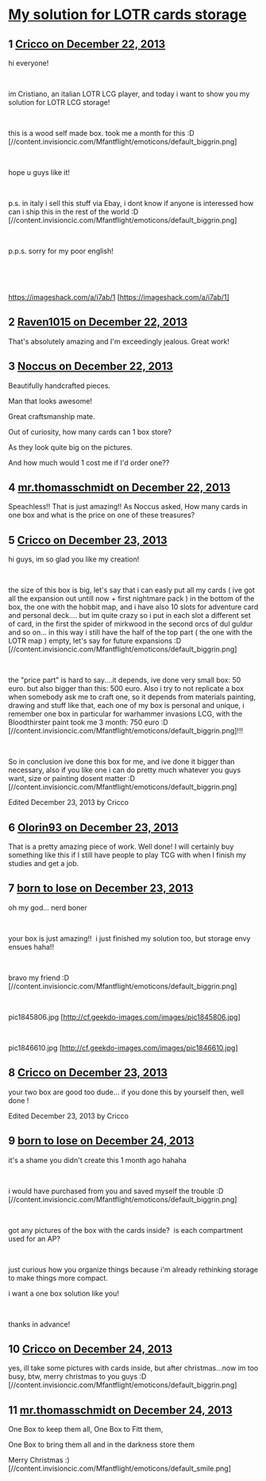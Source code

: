 # [My solution for LOTR cards storage](https://community.fantasyflightgames.com/topic/95568-my-solution-for-lotr-cards-storage/)

## 1 [Cricco on December 22, 2013](https://community.fantasyflightgames.com/topic/95568-my-solution-for-lotr-cards-storage/?do=findComment&comment=936527)

hi everyone!

 

im Cristiano, an italian LOTR LCG player, and today i want to show you my solution for LOTR LCG storage!

 

this is a wood self made box. took me a month for this :D [//content.invisioncic.com/Mfantflight/emoticons/default_biggrin.png]

 

hope u guys like it!

 

p.s. in italy i sell this stuff via Ebay, i dont know if anyone is interessed how can i ship this in the rest of the world :D [//content.invisioncic.com/Mfantflight/emoticons/default_biggrin.png]

 

p.p.s. sorry for my poor english!

 

 

https://imageshack.com/a/i7ab/1 [https://imageshack.com/a/i7ab/1]

## 2 [Raven1015 on December 22, 2013](https://community.fantasyflightgames.com/topic/95568-my-solution-for-lotr-cards-storage/?do=findComment&comment=936600)

That's absolutely amazing and I'm exceedingly jealous. Great work!

## 3 [Noccus on December 22, 2013](https://community.fantasyflightgames.com/topic/95568-my-solution-for-lotr-cards-storage/?do=findComment&comment=936633)

Beautifully handcrafted pieces.

Man that looks awesome!

Great craftsmanship mate.

Out of curiosity, how many cards can 1 box store?

As they look quite big on the pictures.

And how much would 1 cost me if I'd order one??

## 4 [mr.thomasschmidt on December 22, 2013](https://community.fantasyflightgames.com/topic/95568-my-solution-for-lotr-cards-storage/?do=findComment&comment=936705)

Speachless!! That is just amazing!! As Noccus asked, How many cards in one box and what is the price on one of these treasures?

## 5 [Cricco on December 23, 2013](https://community.fantasyflightgames.com/topic/95568-my-solution-for-lotr-cards-storage/?do=findComment&comment=936902)

hi guys, im so glad you like my creation!

 

the size of this box is big, let's say that i can easly put all my cards ( ive got all the expansion out untill now + first nightmare pack ) in the bottom of the box, the one with the hobbit map, and i have also 10 slots for adventure card and personal deck.... but im quite crazy so i put in each slot a different set of card, in the first the spider of mirkwood in the second orcs of dul guldur and so on... in this way i still have the half of the top part ( the one with the LOTR map ) empty, let's say for future expansions :D [//content.invisioncic.com/Mfantflight/emoticons/default_biggrin.png]

 

the "price part" is hard to say....it depends, ive done very small box: 50 euro. but also bigger than this: 500 euro. Also i try to not replicate a box when somebody ask me to craft one, so it depends from materials painting, drawing and stuff like that, each one of my box is personal and unique, i remember one box in particular for warhammer invasions LCG, with the Bloodthirster paint took me 3 month: 750 euro :D [//content.invisioncic.com/Mfantflight/emoticons/default_biggrin.png]!!!

 

So in conclusion ive done this box for me, and ive done it bigger than necessary, also if you like one i can do pretty much whatever you guys want, size or painting dosent matter :D [//content.invisioncic.com/Mfantflight/emoticons/default_biggrin.png]

Edited December 23, 2013 by Cricco

## 6 [Olorin93 on December 23, 2013](https://community.fantasyflightgames.com/topic/95568-my-solution-for-lotr-cards-storage/?do=findComment&comment=937103)

That is a pretty amazing piece of work. Well done! I will certainly buy something like this if I still have people to play TCG with when I finish my studies and get a job.

## 7 [born to lose on December 23, 2013](https://community.fantasyflightgames.com/topic/95568-my-solution-for-lotr-cards-storage/?do=findComment&comment=937339)

oh my god... nerd boner

 

your box is just amazing!!  i just finished my solution too, but storage envy ensues haha!!  

 

bravo my friend :D [//content.invisioncic.com/Mfantflight/emoticons/default_biggrin.png] 

 

pic1845806.jpg [http://cf.geekdo-images.com/images/pic1845806.jpg]

 

pic1846610.jpg [http://cf.geekdo-images.com/images/pic1846610.jpg]

## 8 [Cricco on December 23, 2013](https://community.fantasyflightgames.com/topic/95568-my-solution-for-lotr-cards-storage/?do=findComment&comment=937378)

your two box are good too dude... if you done this by yourself then, well done !

Edited December 23, 2013 by Cricco

## 9 [born to lose on December 24, 2013](https://community.fantasyflightgames.com/topic/95568-my-solution-for-lotr-cards-storage/?do=findComment&comment=937608)

it's a shame you didn't create this 1 month ago hahaha

 

i would have purchased from you and saved myself the trouble :D [//content.invisioncic.com/Mfantflight/emoticons/default_biggrin.png]

 

got any pictures of the box with the cards inside?  is each compartment used for an AP?

 

just curious how you organize things because i'm already rethinking storage to make things more compact.  

i want a one box solution like you!

 

thanks in advance!

## 10 [Cricco on December 24, 2013](https://community.fantasyflightgames.com/topic/95568-my-solution-for-lotr-cards-storage/?do=findComment&comment=937661)

yes, ill take some pictures with cards inside, but after christmas...now im too busy, btw, merry christmas to you guys :D [//content.invisioncic.com/Mfantflight/emoticons/default_biggrin.png]

## 11 [mr.thomasschmidt on December 24, 2013](https://community.fantasyflightgames.com/topic/95568-my-solution-for-lotr-cards-storage/?do=findComment&comment=937892)

One Box to keep them all, One Box to Fitt them,

One Box to bring them all and in the darkness store them

Merry Christmas :) [//content.invisioncic.com/Mfantflight/emoticons/default_smile.png]

